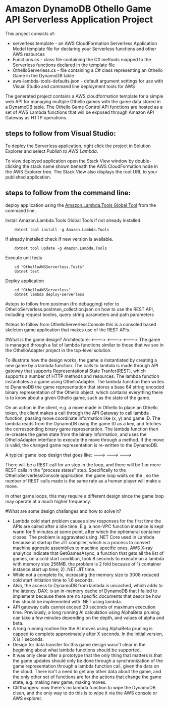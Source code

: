 # Amazon DynamoDB Othello Game API Serverless Application Project

This project consists of:
* serverless.template - an AWS CloudFormation Serverless Application Model template file for declaring your Serverless functions and other AWS resources
* Functions.cs - class file containing the C# methods mapped to the Serverless functions declared in the template file
* OthelloServerless.cs - file containing a C# class representing an Othello Game in the DynamoDB table
* aws-lambda-tools-defaults.json - default argument settings for use with Visual Studio and command line deployment tools for AWS

The generated project contains a AWS cloudformation template for a simple web API for managing multiple Othello games with the game data stored in a DynamoDB table. 
The Othello Game Control API functions are hosted as a set of AWS Lambda functions that will be exposed through Amazon API Gateway as HTTP operations.

## steps to follow from Visual Studio:

To deploy the Serverless application, right click the project in Solution Explorer and select *Publish to AWS Lambda*.

To view deployed application open the Stack View window by double-clicking the stack name shown beneath the AWS CloudFormation node in the AWS Explorer tree. The Stack View also displays the root URL to your published application.

## steps to follow from the command line:

deploy application using the [Amazon.Lambda.Tools Global Tool](https://github.com/aws/aws-extensions-for-dotnet-cli#aws-lambda-amazonlambdatools) from the command line.

Install Amazon.Lambda.Tools Global Tools if not already installed.
```
    dotnet tool install -g Amazon.Lambda.Tools
```

If already installed check if new version is available.
```
    dotnet tool update -g Amazon.Lambda.Tools
```

Execute unit tests
```
    cd "OthelloAWSServerless.Tests"
    dotnet test
```

Deploy application
```
    cd "OthelloAWSServerless"
    dotnet lambda deploy-serverless
```

#steps to follow from postman (fro debugging)
refer to OthelloServerless.postman_collection.json on how to use the REST API, including request bodies, query string parameters and path parameters

#steps to follow from OthelloServerlessConsole
this is a consoled based skeleton game application that makes use of the REST APIs.

#What is the game design?
Architecture:
    <game client> <---> <API gateway> <---> <Lambda> <---> <DynamoDB>
The game is managed through a list of lambda functions similar to those that we see in the OthelloAdapter project in the top-level solution.

To illustrate how the design works, the game is instantiated by creating a new game by a lambda function. 
The calls to lambda is made through API gateway that supports Representational State Tranfer(REST), which supports a number of HTTP methods and resources.
The lambda function instantiates a a game using OthelloAdapter.
The lambda function then writes to DynamoDB the game representation that stores a base 64 string encoded binary representation of the Othello object, which
contains everything there is to know about a given Othello game, such as the state of the game.

On an action in the client, e.g. a move made in Othello to place an Othello token, the client makes a call through the API Gateway to call lambda function,
passing move coordinate information like (x, y) and game ID. The lambda reads from the DynamoDB using the game ID as a key, and fetches the corresponding binary game representation.
The lambda function then re-creates the game state from the binary information, and uses the OthelloAdapter interface to execute the move through a method.
If the move is valid, the changed game representation is re-written to the DynamoDB.

A typical game loop design that goes like:
<update> ---> <render> ---> <process key input> ---> <process states>

There will be a REST call for an <update> step in the loop, and there will be 1 or more REST calls in the "process states" step.
Specifically to the OthelloServerlessConsole application, the game loop waits on the <process key input>, so the number of REST calls made is the same rate as a human player will make a move.

In other game loops, this may require a different design since the game loop may operate at a much higher frequency.

#What are some design challanges and how to solve it?
* Lambda cold start problem causes slow responses for the first time the APIs are called after a idle time. E.g. a non-VPC function instance is kept warm for 5 minutes at some point, after which the ephemeral container closes. 
The problem is aggravated using .NET Core used in Lambda because at startup the JIT compiler, which is a process to convert machine agnostic assemblies to machine specific ones.
AWS X-ray analytics indicate that GetGamesAsync, a function that gets all the list of games, on a cold start condition, took 8 seconds to execute on a lambda with memory size 256MB.
the problem is 2 fold because of 1) container instance start up time; 2) .NET JIT time. 
 * While not a complete fix, increasing the memory size to 3008 reduced cold start initiation time to 1.6 seconds.
 * Also, the access to DynamoDB from lambda is uncached, which adds to the latency. DAX: is an in-memory cache of DynamoDB that I failed to implement because there are no specific documents that describe how this should be implemented with .NET using lambda.
* API gateway calls cannot exceed 29 seconds of maximum execution time. Previously, a long running AI calculation using AlphaBeta pruning can take a few minutes depending on the depth, and values of alpha and beta.
 * A long running routine like the AI moves using AlphaBeta pruning is capped to complete approximately after X seconds. In the initial version, X is 1 seconds.
* Design for data transfer for this game design wasn't clear in the beginning about what lambda functions should be supported.
 * It was only clear after a prototype that the only thing that matters is that the game updates should only be done through a synchronization of the game representation through a lambda function call, given the data on the cloud.
 There isn't a need to get any other data about the game, and the only other set of functions are for the actions that change the game state, e.g. making new game, making moves.
* Cliffhangers: now there's no lambda function to wipe the DynamoDB clean, and the only way to do this is to wipe it via the AWS console or AWS explorer.